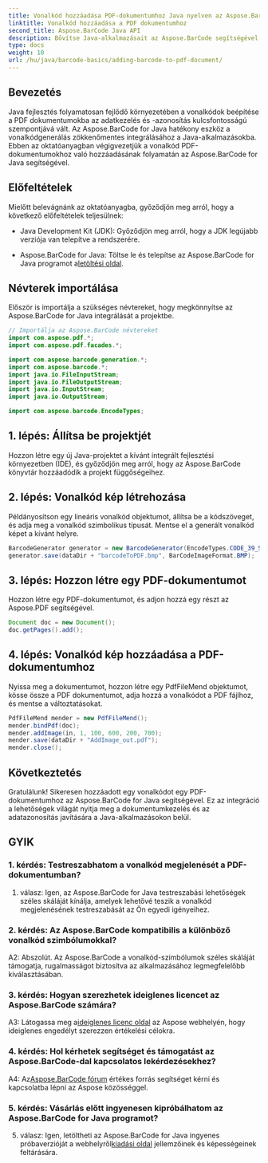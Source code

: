 ```yaml
---
title: Vonalkód hozzáadása PDF-dokumentumhoz Java nyelven az Aspose.BarCode segítségével
linktitle: Vonalkód hozzáadása a PDF dokumentumhoz
second_title: Aspose.BarCode Java API
description: Bővítse Java-alkalmazásait az Aspose.BarCode segítségével Lépésről lépésre útmutató vonalkódok PDF dokumentumokhoz való hozzáadásához.
type: docs
weight: 10
url: /hu/java/barcode-basics/adding-barcode-to-pdf-document/
---
```

## Bevezetés

Java fejlesztés folyamatosan fejlődő környezetében a vonalkódok beépítése a PDF dokumentumokba az adatkezelés és -azonosítás kulcsfontosságú szempontjává vált. Az Aspose.BarCode for Java hatékony eszköz a vonalkódgenerálás zökkenőmentes integrálásához a Java-alkalmazásokba. Ebben az oktatóanyagban végigvezetjük a vonalkód PDF-dokumentumokhoz való hozzáadásának folyamatán az Aspose.BarCode for Java segítségével.

## Előfeltételek

Mielőtt belevágnánk az oktatóanyagba, győződjön meg arról, hogy a következő előfeltételek teljesülnek:

- Java Development Kit (JDK): Győződjön meg arról, hogy a JDK legújabb verziója van telepítve a rendszerére.

-  Aspose.BarCode for Java: Töltse le és telepítse az Aspose.BarCode for Java programot a[letöltési oldal](https://releases.aspose.com/barcode/java/).

## Névterek importálása

Először is importálja a szükséges névtereket, hogy megkönnyítse az Aspose.BarCode for Java integrálását a projektbe.

```java
// Importálja az Aspose.BarCode névtereket
import com.aspose.pdf.*;
import com.aspose.pdf.facades.*;

import com.aspose.barcode.generation.*;
import com.aspose.barcode.*;
import java.io.FileInputStream;
import java.io.FileOutputStream;
import java.io.InputStream;
import java.io.OutputStream;

import com.aspose.barcode.EncodeTypes;
```

## 1. lépés: Állítsa be projektjét

Hozzon létre egy új Java-projektet a kívánt integrált fejlesztési környezetben (IDE), és győződjön meg arról, hogy az Aspose.BarCode könyvtár hozzáadódik a projekt függőségeihez.

## 2. lépés: Vonalkód kép létrehozása

Példányosítson egy lineáris vonalkód objektumot, állítsa be a kódszöveget, és adja meg a vonalkód szimbolikus típusát. Mentse el a generált vonalkód képet a kívánt helyre.

```java
BarcodeGenerator generator = new BarcodeGenerator(EncodeTypes.CODE_39_STANDARD, "1234567");
generator.save(dataDir + "barcodeToPDF.bmp", BarCodeImageFormat.BMP);
```

## 3. lépés: Hozzon létre egy PDF-dokumentumot

Hozzon létre egy PDF-dokumentumot, és adjon hozzá egy részt az Aspose.PDF segítségével.

```java
Document doc = new Document();
doc.getPages().add();
```

## 4. lépés: Vonalkód kép hozzáadása a PDF-dokumentumhoz

Nyissa meg a dokumentumot, hozzon létre egy PdfFileMend objektumot, kösse össze a PDF dokumentumot, adja hozzá a vonalkódot a PDF fájlhoz, és mentse a változtatásokat.

```java
PdfFileMend mender = new PdfFileMend();
mender.bindPdf(doc);
mender.addImage(in, 1, 100, 600, 200, 700);
mender.save(dataDir + "AddImage_out.pdf");
mender.close();
```

## Következtetés

Gratulálunk! Sikeresen hozzáadott egy vonalkódot egy PDF-dokumentumhoz az Aspose.BarCode for Java segítségével. Ez az integráció a lehetőségek világát nyitja meg a dokumentumkezelés és az adatazonosítás javítására a Java-alkalmazásokon belül.

## GYIK

### 1. kérdés: Testreszabhatom a vonalkód megjelenését a PDF-dokumentumban?

1. válasz: Igen, az Aspose.BarCode for Java testreszabási lehetőségek széles skáláját kínálja, amelyek lehetővé teszik a vonalkód megjelenésének testreszabását az Ön egyedi igényeihez.

### 2. kérdés: Az Aspose.BarCode kompatibilis a különböző vonalkód szimbólumokkal?

A2: Abszolút. Az Aspose.BarCode a vonalkód-szimbólumok széles skáláját támogatja, rugalmasságot biztosítva az alkalmazásához legmegfelelőbb kiválasztásában.

### 3. kérdés: Hogyan szerezhetek ideiglenes licencet az Aspose.BarCode számára?

 A3: Látogassa meg a[ideiglenes licenc oldal](https://purchase.aspose.com/temporary-license/) az Aspose webhelyén, hogy ideiglenes engedélyt szerezzen értékelési célokra.

### 4. kérdés: Hol kérhetek segítséget és támogatást az Aspose.BarCode-dal kapcsolatos lekérdezésekhez?

 A4: Az[Aspose.BarCode fórum](https://forum.aspose.com/c/barcode/13) értékes forrás segítséget kérni és kapcsolatba lépni az Aspose közösséggel.

### 5. kérdés: Vásárlás előtt ingyenesen kipróbálhatom az Aspose.BarCode for Java programot?

 5. válasz: Igen, letöltheti az Aspose.BarCode for Java ingyenes próbaverzióját a webhelyről[kiadási oldal](https://releases.aspose.com/) jellemzőinek és képességeinek feltárására.